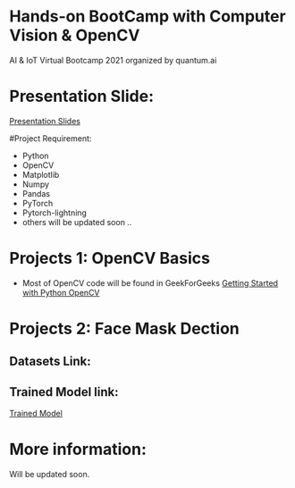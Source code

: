 # Hands-on BootCamp with Computer Vision & OpenCV
AI & IoT Virtual Bootcamp 2021 organized by quantum.ai

# Presentation Slide:
[Presentation Slides](https://drive.google.com/file/d/1SA-mEtnUgdtfFKEfrfIVrnAUHYqDpY37/view?usp=sharing)

#Project Requirement:
* Python
* OpenCV
* Matplotlib
* Numpy
* Pandas
* PyTorch
* Pytorch-lightning
* others will be updated soon ..


# Projects 1: OpenCV Basics
* Most of OpenCV code will be found in GeekForGeeks [Getting Started with Python OpenCV](https://www.geeksforgeeks.org/reading-image-opencv-using-python/)

# Projects 2: Face Mask Dection
## Datasets Link:
## Trained Model link: 
[Trained Model](https://drive.google.com/file/d/1KosL_Q8kO_REDJ8pI2JZck1zI9a-iaPW/view?usp=sharing)



# More information:
Will be updated soon.
